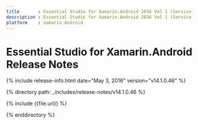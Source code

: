```yaml
---
title       : Essential Studio for Xamarin.Android 2016 Vol 1 (Service Pack 1)Release Notes
description : Essential Studio for Xamarin.Android 2016 Vol 1 (Service Pack 1)Release Notes
platform    : xamarin.Android
---
```


# Essential Studio for Xamarin.Android Release Notes

{% include release-info.html date="May 3, 2016" version="v14.1.0.46" %} 

{% directory path: _includes/release-notes/v14.1.0.46 %}

{% include {{file.url}} %}

{% enddirectory %}